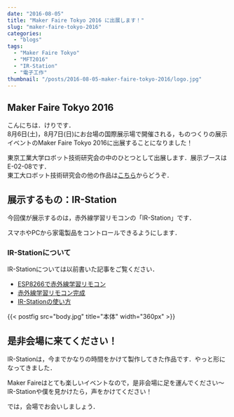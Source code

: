 ```yaml
---
date: "2016-08-05"
title: "Maker Faire Tokyo 2016 に出展します！"
slug: "maker-faire-tokyo-2016"
categories:
  - "blogs"
tags:
  - "Maker Faire Tokyo"
  - "MFT2016"
  - "IR-Station"
  - "電子工作"
thumbnail: "/posts/2016-08-05-maker-faire-tokyo-2016/logo.jpg"
---
```


## Maker Faire Tokyo 2016

こんにちは．けりです．  
8月6日(土)，8月7日(日)にお台場の国際展示場で開催される，ものつくりの展示イベントのMaker Faire Tokyo 2016に出展することになりました！
<!--more-->

東京工業大学ロボット技術研究会の中のひとつとして出展します．展示ブースはE-02-08です．  
東工大ロボット技術研究会の他の作品は[こちら](http://titech-ssr.blog.jp/archives/1059787490.html)からどうぞ．


## 展示するもの：IR-Station

今回僕が展示するのは，赤外線学習リモコンの「IR-Station」です．

スマホやPCから家電製品をコントロールできるようにします．

### IR-Stationについて

IR-Stationについては以前書いた記事をご覧ください．

  * [ESP8266で赤外線学習リモコン](/posts/2015-12-30-ir-station/)
  * [赤外線学習リモコン完成](/posts/2016-07-18-ir-station/)
  * [IR-Stationの使い方](/posts/2016-07-25-how-to-use-ir-station/)

{{< postfig src="body.jpg" title="本体" width="360px" >}}

## 是非会場に来てください！

IR-Stationは，今までかなりの時間をかけて製作してきた作品です．やっと形になってきました．

Maker Faireはとても楽しいイベントなので，是非会場に足を運んでください～  
IR-Stationや僕を見かけたら，声をかけてください！

では，会場でお会いしましょう．

